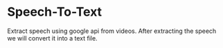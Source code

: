 # Speech-To-Text
Extract speech using google api from videos. After extracting the speech we will convert it into a text file.
